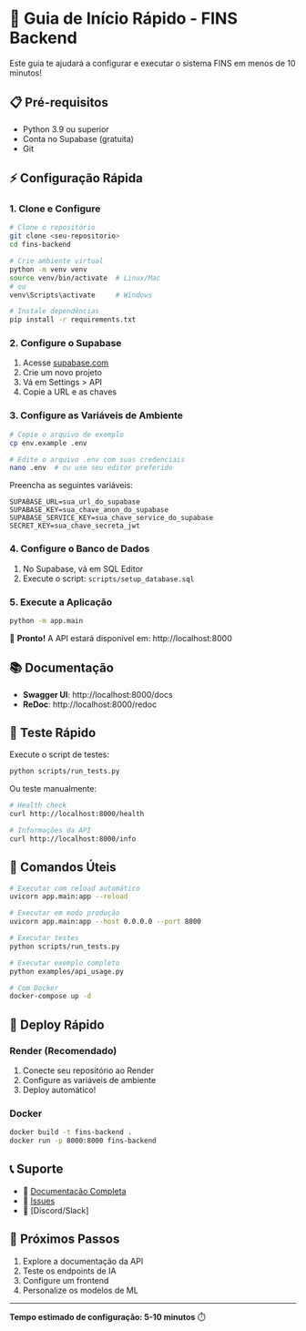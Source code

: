 # 🚀 Guia de Início Rápido - FINS Backend

Este guia te ajudará a configurar e executar o sistema FINS em menos de 10 minutos!

## 📋 Pré-requisitos

- Python 3.9 ou superior
- Conta no Supabase (gratuita)
- Git

## ⚡ Configuração Rápida

### 1. Clone e Configure
```bash
# Clone o repositório
git clone <seu-repositorio>
cd fins-backend

# Crie ambiente virtual
python -m venv venv
source venv/bin/activate  # Linux/Mac
# ou
venv\Scripts\activate     # Windows

# Instale dependências
pip install -r requirements.txt
```

### 2. Configure o Supabase
1. Acesse [supabase.com](https://supabase.com)
2. Crie um novo projeto
3. Vá em Settings > API
4. Copie a URL e as chaves

### 3. Configure as Variáveis de Ambiente
```bash
# Copie o arquivo de exemplo
cp env.example .env

# Edite o arquivo .env com suas credenciais
nano .env  # ou use seu editor preferido
```

Preencha as seguintes variáveis:
```env
SUPABASE_URL=sua_url_do_supabase
SUPABASE_KEY=sua_chave_anon_do_supabase
SUPABASE_SERVICE_KEY=sua_chave_service_do_supabase
SECRET_KEY=sua_chave_secreta_jwt
```

### 4. Configure o Banco de Dados
1. No Supabase, vá em SQL Editor
2. Execute o script: `scripts/setup_database.sql`

### 5. Execute a Aplicação
```bash
python -m app.main
```

🎉 **Pronto!** A API estará disponível em: http://localhost:8000

## 📚 Documentação

- **Swagger UI**: http://localhost:8000/docs
- **ReDoc**: http://localhost:8000/redoc

## 🧪 Teste Rápido

Execute o script de testes:
```bash
python scripts/run_tests.py
```

Ou teste manualmente:
```bash
# Health check
curl http://localhost:8000/health

# Informações da API
curl http://localhost:8000/info
```

## 🔧 Comandos Úteis

```bash
# Executar com reload automático
uvicorn app.main:app --reload

# Executar em modo produção
uvicorn app.main:app --host 0.0.0.0 --port 8000

# Executar testes
python scripts/run_tests.py

# Executar exemplo completo
python examples/api_usage.py

# Com Docker
docker-compose up -d
```

## 🚀 Deploy Rápido

### Render (Recomendado)
1. Conecte seu repositório ao Render
2. Configure as variáveis de ambiente
3. Deploy automático!

### Docker
```bash
docker build -t fins-backend .
docker run -p 8000:8000 fins-backend
```

## 📞 Suporte

- 📖 [Documentação Completa](README.md)
- 🐛 [Issues](https://github.com/seu-usuario/fins/issues)
- 💬 [Discord/Slack]

## 🎯 Próximos Passos

1. Explore a documentação da API
2. Teste os endpoints de IA
3. Configure um frontend
4. Personalize os modelos de ML

---

**Tempo estimado de configuração: 5-10 minutos** ⏱️ 
